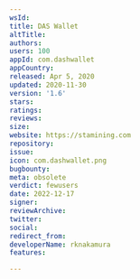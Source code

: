 ```yaml
---
wsId: 
title: DAS Wallet
altTitle: 
authors: 
users: 100
appId: com.dashwallet
appCountry: 
released: Apr 5, 2020
updated: 2020-11-30
version: '1.6'
stars: 
ratings: 
reviews: 
size: 
website: https://stamining.com
repository: 
issue: 
icon: com.dashwallet.png
bugbounty: 
meta: obsolete
verdict: fewusers
date: 2022-12-17
signer: 
reviewArchive: 
twitter: 
social: 
redirect_from: 
developerName: rknakamura
features: 

---
```


